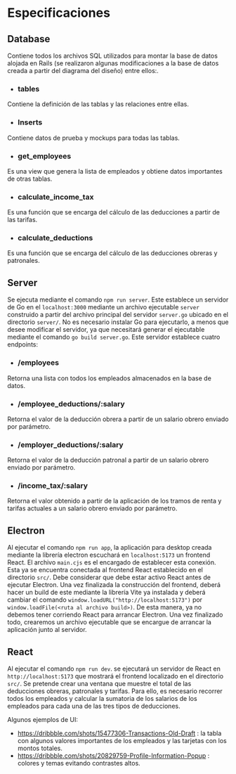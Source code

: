 # Especificaciones
## Database

Contiene todos los archivos SQL utilizados para montar la base de datos alojada en Rails (se realizaron algunas modificaciones a la base de datos creada a partir del diagrama del diseño) entre ellos:.

- ### tables
Contiene la definición de las tablas y las relaciones entre ellas.
- ### Inserts
Contiene datos de prueba y mockups para todas las tablas.  
- ### get_employees
Es una view que genera la lista de empleados y obtiene datos importantes de otras tablas.    
- ### calculate_income_tax
Es una función que se encarga del cálculo de las deducciones a partir de las tarifas.
- ### calculate_deductions
Es una función que se encarga del cálculo de las deducciones obreras y patronales.

## Server
Se ejecuta mediante el comando `npm run server`. Este establece un servidor de Go en el `localhost:3000` mediante un archivo ejecutable `server` construido a partir del archivo principal del servidor `server.go` ubicado en el directorio `server/`. No es necesario instalar Go para ejecutarlo, a menos que desee modificar el servidor, ya que necesitará generar el ejecutable mediante el comando `go build server.go`. Este servidor establece cuatro endpoints:
- ### /employees
Retorna una lista con todos los empleados almacenados en la base de datos.
- ### /employee_deductions/:salary
Retorna el valor de la deducción obrera a partir de un salario obrero enviado por parámetro. 
- ### /employer_deductions/:salary
Retorna el valor de la deducción patronal a partir de un salario obrero enviado por parámetro.
- ### /income_tax/:salary
Retorna el valor obtenido a partir de la aplicación de los tramos de renta y tarifas actuales a un salario obrero enviado por parámetro.

## Electron
Al ejecutar el comando  `npm run app`, la aplicación para desktop creada mediante la librería electron escuchará en `localhost:5173` un frontend React. El archivo `main.cjs` es el encargado de establecer esta conexión. Esta ya se encuentra conectada al frontend React establecido en el directorio `src/`. Debe considerar que debe estar activo React antes de ejecutar Electron. Una vez finalizada la construcción del frontend, deberá hacer un build de este mediante la librería Vite ya instalada y deberá cambiar el comando `window.loadURL("http://localhost:5173")` por `window.loadFile(<ruta al archivo build>)`. De esta manera, ya no debemos tener corriendo React para arrancar Electron. Una vez finalizado todo, crearemos un archivo ejecutable que se encargue de arrancar la aplicación junto al servidor.

## React
Al ejecutar el comando `npm run dev`. se ejecutará un servidor de React en `http://localhost:5173` que mostrará el frontend localizado en el directorio `src/`. Se pretende crear una ventana que muestre el total de las deducciones obreras, patronales y tarifas. Para ello, es necesario recorrer todos los empleados y calcular la sumatoria de los salarios de los empleados para cada una de las tres tipos de deducciones.

Algunos ejemplos de UI:
- https://dribbble.com/shots/15477306-Transactions-Old-Draft : la tabla con algunos valores importantes de los empleados y las tarjetas con los montos totales.
- https://dribbble.com/shots/20829759-Profile-Information-Popup : colores y temas evitando contrastes altos.
